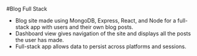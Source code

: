 #Blog Full Stack

- Blog site made using MongoDB, Express, React, and Node for a full-stack app with users and their own blog posts.
- Dashboard view gives navigation of the site and displays all the posts the user has made.
- Full-stack app allows data to persist across platforms and sessions.
